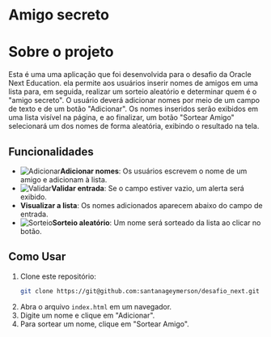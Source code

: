 # Amigo secreto

# Sobre o projeto

Esta é uma uma aplicação  que foi desenvolvida para o desafio da Oracle Next Education. ela permite aos usuários inserir nomes de amigos em uma lista para, em seguida, realizar um sorteio aleatório e determinar quem é o "amigo secreto".
O usuário deverá adicionar nomes por meio de um campo de texto e de um botão "Adicionar".
Os nomes inseridos serão exibidos em uma lista visível na página, e ao finalizar, um botão "Sortear Amigo" selecionará um dos nomes de forma aleatória, exibindo o resultado na tela.

## Funcionalidades

- ![Adicionar](https://drive.google.com/file/d/1DztHNeSTX3GInLNTgNjF68gt0cQcNzMV/view?usp=sharing)**Adicionar nomes**: Os usuários escrevem o nome de um amigo e adicionam à lista.
- ![Validar](https://drive.google.com/file/d/1VG0ll6afJPJtvSwn34zZX8YIwm9NNHWY/view)**Validar entrada**: Se o campo estiver vazio, um alerta será exibido.
- **Visualizar a lista**: Os nomes adicionados aparecem abaixo do campo de entrada.
- ![Sorteio](https://drive.google.com/file/d/1d4MkchS3ECcw6eETZLlVR0UoPvVT3zUx/view?usp=sharing)**Sorteio aleatório**: Um nome será sorteado da lista ao clicar no botão.

## Como Usar

1. Clone este repositório:
   ```bash
   git clone https://git@github.com:santanageymerson/desafio_next.git
2. Abra o arquivo `index.html` em um navegador.
3. Digite um nome e clique em "Adicionar".
4. Para sortear um nome, clique em "Sortear Amigo".
